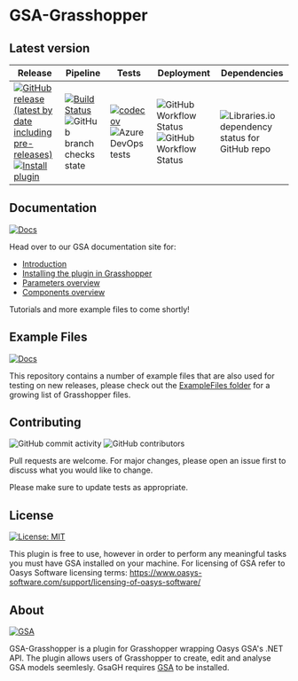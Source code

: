 # GSA-Grasshopper

## Latest version
| Release | Pipeline | Tests | Deployment | Dependencies |
| ------- | -------- | ----- | ---------- | ------------ |
| [![GitHub release (latest by date including pre-releases)](https://img.shields.io/github/v/release/arup-group/GSA-Grasshopper?include_prereleases)](https://github.com/arup-group/GSA-Grasshopper/releases) [![Install plugin](https://img.shields.io/badge/Install-Food4Rhino-lightgrey)](https://www.food4rhino.com/en/app/gsa) | [![Build Status](https://dev.azure.com/oasys-software/OASYS%20libraries/_apis/build/status/arup-group.GSA-Grasshopper?branchName=main)](https://dev.azure.com/oasys-software/OASYS%20libraries/_build/latest?definitionId=139&branchName=main) ![GitHub branch checks state](https://img.shields.io/github/checks-status/arup-group/gsa-grasshopper/main) | [![codecov](https://codecov.io/gh/arup-group/GSA-Grasshopper/branch/main/graph/badge.svg?token=MB9FPYAICX)](https://codecov.io/gh/arup-group/GSA-Grasshopper) ![Azure DevOps tests](https://img.shields.io/azure-devops/tests/oasys-software/OASYS%2520libraries/139/main?compact_message) | ![GitHub Workflow Status](https://img.shields.io/github/actions/workflow/status/arup-group/gsa-grasshopper/github-release-yak.yml?label=yak) ![GitHub Workflow Status](https://img.shields.io/github/actions/workflow/status/arup-group/gsa-grasshopper/github-release-nuget.yml?label=nuget) | ![Libraries.io dependency status for GitHub repo](https://img.shields.io/librariesio/github/arup-group/gsa-grasshopper) |

## Documentation
[![Docs](https://img.shields.io/badge/Docs-GsaGH%20Introduction-blue)](https://docs.oasys-software.com/structural/gsa/explanations/gsagh-introduction.html)

Head over to our GSA documentation site for:
- [Introduction](https://docs.oasys-software.com/structural/gsa/explanations/gsagh-introduction.html)
- [Installing the plugin in Grasshopper](https://docs.oasys-software.com/structural/gsa/tutorials/gsagh-installing-grasshopper-plugin.html)
- [Parameters overview](https://docs.oasys-software.com/structural/gsa/explanations/gsagh-parameters.html)
- [Components overview](https://docs.oasys-software.com/structural/gsa/explanations/gsagh-components.html)

Tutorials and more example files to come shortly!

## Example Files
[![Docs](https://img.shields.io/badge/Grasshopper-Example%20Files-green)](/ExampleFiles)

This repository contains a number of example files that are also used for testing on new releases, please check out the [ExampleFiles folder](/ExampleFiles) for a growing list of Grasshopper files.

## Contributing
![GitHub commit activity](https://img.shields.io/github/commit-activity/m/arup-group/gsa-grasshopper)
![GitHub contributors](https://img.shields.io/github/contributors/arup-group/gsa-grasshopper)

Pull requests are welcome. For major changes, please open an issue first to discuss what you would like to change.

Please make sure to update tests as appropriate.

## License
[![License: MIT](https://img.shields.io/badge/License-MIT-yellow.svg)](https://opensource.org/licenses/MIT)

This plugin is free to use, however in order to perform any meaningful tasks you must have GSA installed on your machine. For licensing of GSA refer to Oasys Software licensing terms: https://www.oasys-software.com/support/licensing-of-oasys-software/

## About
[![GSA](https://img.shields.io/badge/Oasys-GSA-blue)](https://www.oasys-software.com/products/gsa/)

GSA-Grasshopper is a plugin for Grasshopper wrapping Oasys GSA's .NET API. The plugin allows users of Grasshopper to create, edit and analyse GSA models seemlesly. GsaGH requires [GSA](https://www.oasys-software.com/products/gsa/) to be installed.

